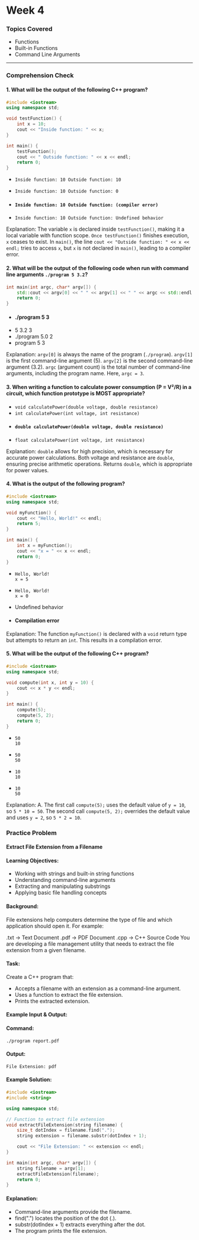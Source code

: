 # Week 4

### Topics Covered
- Functions
- Built-in Functions
- Command Line Arguments

---

### Comprehension Check

#### 1. What will be the output of the following C++ program?
```cpp
#include <iostream>
using namespace std;

void testFunction() {
    int x = 10;
    cout << "Inside function: " << x;
}

int main() {
    testFunction();
    cout << " Outside function: " << x << endl;
    return 0;
}
```

- ```Inside function: 10 Outside function: 10```

- ```Inside function: 10 Outside function: 0```
- #### ```Inside function: 10 Outside function: (compiler error)```
- ```Inside function: 10 Outside function: Undefined behavior```

Explanation: The variable ```x``` is declared inside ```testFunction()```, making it a local variable with function scope. 
```Once testFunction()``` finishes execution, ```x``` ceases to exist.
In ```main()```, the line ```cout << "Outside function: " << x << endl;``` tries to access ```x```, but ```x``` is not declared in ```main()```, leading to a compiler error.


#### 2. What will be the output of the following code when run with command line arguments ```./program 5 3.2```?
```cpp
int main(int argc, char* argv[]) {
    std::cout << argv[0] << " " << argv[1] << " " << argc << std::endl;
    return 0;
}
```
- #### ./program 5 3
- 5 3.2 3
- ./program 5.0 2
- program 5 3

Explanation: ```argv[0]``` is always the name of the program (```./program```).
```argv[1]``` is the first command-line argument (5).
```argv[2]``` is the second command-line argument (3.2).
```argc``` (argument count) is the total number of command-line arguments, including the program name. Here, ```argc = 3```.


#### 3. When writing a function to calculate power consumption (P = V²/R) in a circuit, which function prototype is MOST appropriate?
- ```void calculatePower(double voltage, double resistance)```
- ```int calculatePower(int voltage, int resistance)```
- #### ```double calculatePower(double voltage, double resistance)```
- ```float calculatePower(int voltage, int resistance)```

Explanation: ```double``` allows for high precision, which is necessary for accurate power calculations.
Both voltage and resistance are ```double```, ensuring precise arithmetic operations.
Returns ```double```, which is appropriate for power values.


#### 4. What is the output of the following program?
```cpp
#include <iostream>
using namespace std;

void myFunction() {
    cout << "Hello, World!" << endl;
    return 5;
}

int main() {
    int x = myFunction();
    cout << "x = " << x << endl;
    return 0;
}
```
- ```
  Hello, World!
  x = 5
  ```
- ```
  Hello, World!
  x = 0
  ```
- Undefined behavior
- #### Compilation error

Explanation: The function ```myFunction()``` is declared with a ```void``` return type but attempts to return an ```int```. This results in a compilation error.


#### 5. What will be the output of the following C++ program?
```cpp
#include <iostream>
using namespace std;

void compute(int x, int y = 10) {
    cout << x * y << endl;
}

int main() {
    compute(5);
    compute(5, 2);
    return 0;
}
```
- ```
  50  
  10
  ```
- ```
  50
  50
  ```
- ```
  10
  10
  ```
- ```
  10
  50
  ```

Explanation: A. The first call ```compute(5);``` uses the default value of ```y = 10```, so ```5 * 10 = 50```.
The second call ```compute(5, 2);``` overrides the default value and uses ```y = 2```, so ```5 * 2 = 10```.

### Practice Problem
#### Extract File Extension from a Filename
#### Learning Objectives:

- Working with strings and built-in string functions
- Understanding command-line arguments
- Extracting and manipulating substrings
- Applying basic file handling concepts

#### Background:

File extensions help computers determine the type of file and which application should open it. For example:

.txt → Text Document
.pdf → PDF Document
.cpp → C++ Source Code
You are developing a file management utility that needs to extract the file extension from a given filename.

#### Task:

Create a C++ program that:

- Accepts a filename with an extension as a command-line argument.
- Uses a function to extract the file extension.
- Prints the extracted extension.

#### Example Input & Output:

#### Command:

```
./program report.pdf
```
#### Output:
```
File Extension: pdf
```

#### Example Solution:

```cpp
#include <iostream>
#include <string>

using namespace std;

// Function to extract file extension
void extractFileExtension(string filename) {
    size_t dotIndex = filename.find(".");
    string extension = filename.substr(dotIndex + 1);

    cout << "File Extension: " << extension << endl;
}

int main(int argc, char* argv[]) {
    string filename = argv[1];
    extractFileExtension(filename);
    return 0;
}
```
#### Explanation:

- Command-line arguments provide the filename.
- find(".") locates the position of the dot (.).
- substr(dotIndex + 1) extracts everything after the dot.
- The program prints the file extension.
